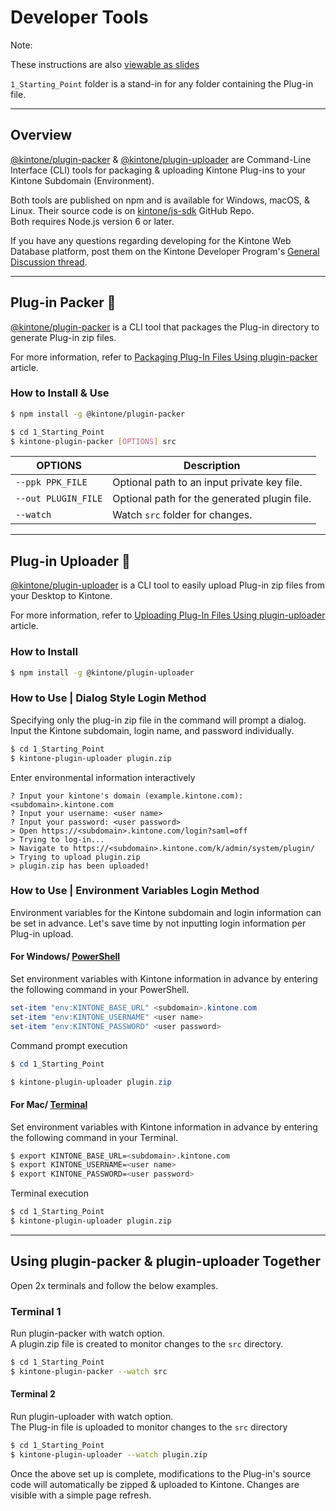 # Developer Tools

Note:

These instructions are also [viewable as slides](https://slides.trouni.com/?src=https://raw.githubusercontent.com/ahandsel/Table-Utility-Plug-in/main/Developer_Tools.md#/)

`1_Starting_Point` folder is a stand-in for any folder containing the Plug-in file.

---

## Overview

[@kintone/plugin-packer](https://github.com/kintone/js-sdk/tree/master/packages/plugin-packer) & [@kintone/plugin-uploader](https://github.com/kintone/js-sdk/tree/master/packages/plugin-uploader) are Command-Line Interface (CLI) tools for packaging & uploading Kintone Plug-ins to your Kintone Subdomain (Environment).

Both tools are published on npm and is available for Windows, macOS, & Linux. Their source code is on [kintone/js-sdk](https://github.com/kintone/js-sdk) GitHub Repo.  
Both requires Node.js version 6 or later.

If you have any questions regarding developing for the Kintone Web Database platform, post them on the Kintone Developer Program's [General Discussion thread](https://developer.kintone.io/hc/en-us/community/topics/200378107-General-Discussion).

---

## Plug-in Packer 📩

[@kintone/plugin-packer](https://github.com/kintone/js-sdk/tree/master/packages/plugin-packer) is a CLI tool that packages the Plug-in directory to generate Plug-in zip files.  

For more information, refer to [Packaging Plug-In Files Using plugin-packer](https://developer.kintone.io/hc/en-us/articles/360008906274) article.

### How to Install & Use

```sh
$ npm install -g @kintone/plugin-packer

$ cd 1_Starting_Point
$ kintone-plugin-packer [OPTIONS] src
```

| OPTIONS             | Description                                  |
| ------------------- | -------------------------------------------- |
| `--ppk PPK_FILE`    | Optional path to an input private key file.  |
| `--out PLUGIN_FILE` | Optional path for the generated plugin file. |
| `--watch`           | Watch `src` folder for changes.              |

---

## Plug-in Uploader 📡

[@kintone/plugin-uploader](https://github.com/kintone/js-sdk/tree/master/packages/plugin-uploader) is a CLI tool to easily upload Plug-in zip files from your Desktop to Kintone.  

For more information, refer to [Uploading Plug-In Files Using plugin-uploader](https://developer.kintone.io/hc/en-us/articles/360009830414) article.

### How to Install

```sh
$ npm install -g @kintone/plugin-uploader
```


### How to Use | Dialog Style Login Method
Specifying only the plug-in zip file in the command will prompt a dialog.
Input the Kintone subdomain, login name, and password individually.

```sh
$ cd 1_Starting_Point
$ kintone-plugin-uploader plugin.zip
```

Enter environmental information interactively

```console
? Input your kintone's domain (example.kintone.com): <subdomain>.kintone.com
? Input your username: <user name>
? Input your password: <user password>
> Open https://<subdomain>.kintone.com/login?saml=off
> Trying to log-in...
> Navigate to https://<subdomain>.kintone.com/k/admin/system/plugin/
> Trying to upload plugin.zip
> plugin.zip has been uploaded!
```


### How to Use | Environment Variables Login Method
Environment variables for the Kintone subdomain and login information can be set in advance. Let's save time by not inputting login information per Plug-in upload.


#### For Windows/ [PowerShell](https://docs.microsoft.com/en-us/powershell/scripting/overview)
Set environment variables with Kintone information in advance by entering the following command in your PowerShell.

```PowerShell
set-item "env:KINTONE_BASE_URL" <subdomain>.kintone.com
set-item "env:KINTONE_USERNAME" <user name>
set-item "env:KINTONE_PASSWORD" <user password>
```

Command prompt execution  

```PowerShell
$ cd 1_Starting_Point

$ kintone-plugin-uploader plugin.zip
```


#### For Mac/ [Terminal](https://support.apple.com/guide/terminal/welcome/mac)
Set environment variables with Kintone information in advance by entering the following command in your Terminal.

```sh
$ export KINTONE_BASE_URL=<subdomain>.kintone.com
$ export KINTONE_USERNAME=<user name>
$ export KINTONE_PASSWORD=<user password>
```

Terminal execution  

```sh
$ cd 1_Starting_Point
$ kintone-plugin-uploader plugin.zip
```

---

## Using plugin-packer & plugin-uploader Together
Open 2x terminals and follow the below examples.

### Terminal 1
Run plugin-packer with watch option.  
A plugin.zip file is created to monitor changes to the `src` directory.

```sh
$ cd 1_Starting_Point
$ kintone-plugin-packer --watch src
```


#### Terminal 2
Run plugin-uploader with watch option.  
The Plug-in file is uploaded to monitor changes to the `src` directory

```sh
$ cd 1_Starting_Point
$ kintone-plugin-uploader --watch plugin.zip
```

Once the above set up is complete, modifications to the Plug-in's source code will automatically be zipped & uploaded to Kintone. Changes are visible with a simple page refresh.
